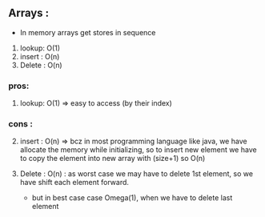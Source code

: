 ## Arrays :

- In memory arrays get stores in sequence

1. lookup: O(1)
2. insert : O(n)
3. Delete : O(n)

### pros:

1. lookup: O(1) => easy to access (by their index)

### cons :

2. insert : O(n) => bcz in most programming language like java, we have allocate the memory while initializing, so to insert new element we have to copy the element into new array with (size+1) so O(n)

3. Delete : O(n) : as worst case we may have to delete 1st element, so we have shift each element forward.
   - but in best case case Omega(1), when we have to delete last element
